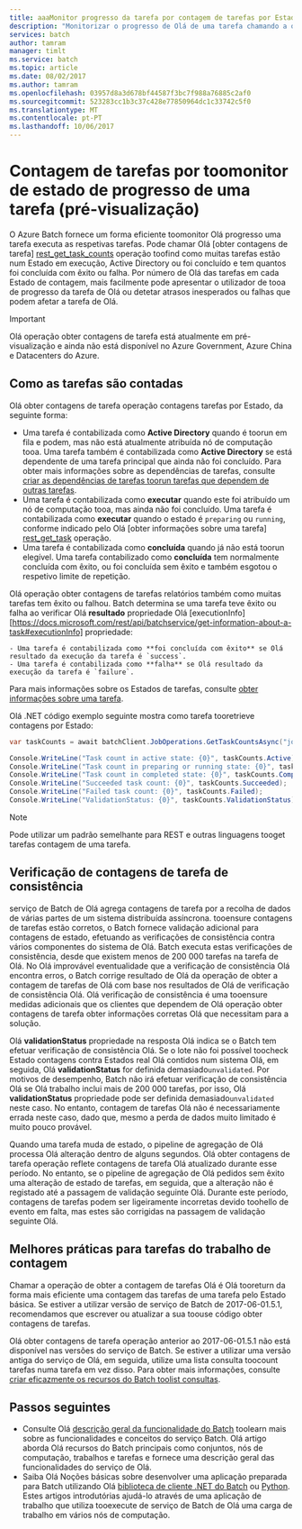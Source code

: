 ```yaml
---
title: aaaMonitor progresso da tarefa por contagem de tarefas por Estado - Azure Batch | Microsoft Docs
description: "Monitorizar o progresso de Olá de uma tarefa chamando a operação de obter a contagem de tarefas Olá toocount tarefas para uma tarefa. Pode obter uma contagem de tarefas do Active Directory, em execução e foi concluídas e, por tarefas que foi concluída com êxito ou falha."
services: batch
author: tamram
manager: timlt
ms.service: batch
ms.topic: article
ms.date: 08/02/2017
ms.author: tamram
ms.openlocfilehash: 03957d8a3d678bf44587f3bc7f988a76885c2af0
ms.sourcegitcommit: 523283cc1b3c37c428e77850964dc1c33742c5f0
ms.translationtype: MT
ms.contentlocale: pt-PT
ms.lasthandoff: 10/06/2017
---
```

# <a name="count-tasks-by-state-toomonitor-a-jobs-progress-preview"></a>Contagem de tarefas por toomonitor de estado de progresso de uma tarefa (pré-visualização)

O Azure Batch fornece um forma eficiente toomonitor Olá progresso uma tarefa executa as respetivas tarefas. Pode chamar Olá [obter contagens de tarefa] [ rest_get_task_counts] operação toofind como muitas tarefas estão num Estado em execução, Active Directory ou foi concluído e tem quantos foi concluída com êxito ou falha. Por número de Olá das tarefas em cada Estado de contagem, mais facilmente pode apresentar o utilizador de tooa de progresso da tarefa de Olá ou detetar atrasos inesperados ou falhas que podem afetar a tarefa de Olá.

> [!IMPORTANT]
> Olá operação obter contagens de tarefa está atualmente em pré-visualização e ainda não está disponível no Azure Government, Azure China e Datacenters do Azure. 
>
>

## <a name="how-tasks-are-counted"></a>Como as tarefas são contadas

Olá obter contagens de tarefa operação contagens tarefas por Estado, da seguinte forma:

- Uma tarefa é contabilizada como **Active Directory** quando é toorun em fila e podem, mas não está atualmente atribuída nó de computação tooa. Uma tarefa também é contabilizada como **Active Directory** se está dependente de uma tarefa principal que ainda não foi concluído. Para obter mais informações sobre as dependências de tarefas, consulte [criar as dependências de tarefas toorun tarefas que dependem de outras tarefas](batch-task-dependencies.md). 
- Uma tarefa é contabilizada como **executar** quando este foi atribuído um nó de computação tooa, mas ainda não foi concluído. Uma tarefa é contabilizada como **executar** quando o estado é `preparing` ou `running`, conforme indicado pelo Olá [obter informações sobre uma tarefa] [ rest_get_task] operação.
- Uma tarefa é contabilizada como **concluída** quando já não está toorun elegível. Uma tarefa contabilizado como **concluída** tem normalmente concluída com êxito, ou foi concluída sem êxito e também esgotou o respetivo limite de repetição. 

Olá operação obter contagens de tarefas relatórios também como muitas tarefas tem êxito ou falhou. Batch determina se uma tarefa teve êxito ou falha ao verificar Olá **resultado** propriedade Olá [executionInfo] [https://docs.microsoft.com/rest/api/batchservice/get-information-about-a-task#executionInfo] propriedade:

    - Uma tarefa é contabilizada como **foi concluída com êxito** se Olá resultado da execução da tarefa é `success`.
    - Uma tarefa é contabilizada como **falha** se Olá resultado da execução da tarefa é `failure`.

Para mais informações sobre os Estados de tarefas, consulte [obter informações sobre uma tarefa][rest_get_task].

Olá .NET código exemplo seguinte mostra como tarefa tooretrieve contagens por Estado: 

```csharp
var taskCounts = await batchClient.JobOperations.GetTaskCountsAsync("job-1");

Console.WriteLine("Task count in active state: {0}", taskCounts.Active);
Console.WriteLine("Task count in preparing or running state: {0}", taskCounts.Running);
Console.WriteLine("Task count in completed state: {0}", taskCounts.Completed);
Console.WriteLine("Succeeded task count: {0}", taskCounts.Succeeded);
Console.WriteLine("Failed task count: {0}", taskCounts.Failed);
Console.WriteLine("ValidationStatus: {0}", taskCounts.ValidationStatus);
```

> [!NOTE]
> Pode utilizar um padrão semelhante para REST e outras linguagens tooget tarefas contagem de uma tarefa. 
> 
> 

## <a name="consistency-checking-for-task-counts"></a>Verificação de contagens de tarefa de consistência

serviço de Batch de Olá agrega contagens de tarefa por a recolha de dados de várias partes de um sistema distribuída assíncrona. tooensure contagens de tarefas estão corretos, o Batch fornece validação adicional para contagens de estado, efetuando as verificações de consistência contra vários componentes do sistema de Olá. Batch executa estas verificações de consistência, desde que existem menos de 200 000 tarefas na tarefa de Olá. No Olá improvável eventualidade que a verificação de consistência Olá encontra erros, o Batch corrige resultado de Olá da operação de obter a contagem de tarefas de Olá com base nos resultados de Olá de verificação de consistência Olá. Olá verificação de consistência é uma tooensure medidas adicionais que os clientes que dependem de Olá operação obter contagens de tarefa obter informações corretas Olá que necessitam para a solução.

Olá **validationStatus** propriedade na resposta Olá indica se o Batch tem efetuar verificação de consistência Olá. Se o lote não foi possível toocheck Estado contagens contra Estados real Olá contidos num sistema Olá, em seguida, Olá **validationStatus** for definida demasiado`unvalidated`. Por motivos de desempenho, Batch não irá efetuar verificação de consistência Olá se Olá trabalho inclui mais de 200 000 tarefas, por isso, Olá **validationStatus** propriedade pode ser definida demasiado`unvalidated` neste caso. No entanto, contagem de tarefas Olá não é necessariamente errada neste caso, dado que, mesmo a perda de dados muito limitado é muito pouco provável. 

Quando uma tarefa muda de estado, o pipeline de agregação de Olá processa Olá alteração dentro de alguns segundos. Olá obter contagens de tarefa operação reflete contagens de tarefa Olá atualizado durante esse período. No entanto, se o pipeline de agregação de Olá pedidos sem êxito uma alteração de estado de tarefas, em seguida, que a alteração não é registado até a passagem de validação seguinte Olá. Durante este período, contagens de tarefas podem ser ligeiramente incorretas devido toohello de evento em falta, mas estes são corrigidas na passagem de validação seguinte Olá.

## <a name="best-practices-for-counting-a-jobs-tasks"></a>Melhores práticas para tarefas do trabalho de contagem

Chamar a operação de obter a contagem de tarefas Olá é Olá tooreturn da forma mais eficiente uma contagem das tarefas de uma tarefa pelo Estado básica. Se estiver a utilizar versão de serviço de Batch de 2017-06-01.5.1, recomendamos que escrever ou atualizar a sua toouse código obter contagens de tarefas.

Olá obter contagens de tarefa operação anterior ao 2017-06-01.5.1 não está disponível nas versões do serviço de Batch. Se estiver a utilizar uma versão antiga do serviço de Olá, em seguida, utilize uma lista consulta toocount tarefas numa tarefa em vez disso. Para obter mais informações, consulte [criar eficazmente os recursos do Batch toolist consultas](batch-efficient-list-queries.md).

## <a name="next-steps"></a>Passos seguintes

* Consulte Olá [descrição geral da funcionalidade do Batch](batch-api-basics.md) toolearn mais sobre as funcionalidades e conceitos do serviço Batch. Olá artigo aborda Olá recursos do Batch principais como conjuntos, nós de computação, trabalhos e tarefas e fornece uma descrição geral das funcionalidades do serviço de Olá.
* Saiba Olá Noções básicas sobre desenvolver uma aplicação preparada para Batch utilizando Olá [biblioteca de cliente .NET do Batch](batch-dotnet-get-started.md) ou [Python](batch-python-tutorial.md). Estes artigos introdutórias ajudá-lo através de uma aplicação de trabalho que utiliza tooexecute de serviço de Batch de Olá uma carga de trabalho em vários nós de computação.


[rest_get_task_counts]: https://docs.microsoft.com/rest/api/batchservice/get-the-task-counts-for-a-job
[rest_get_task]: https://docs.microsoft.com/rest/api/batchservice/get-information-about-a-task
[rest_list_tasks]: https://docs.microsoft.com/rest/api/batchservice/list-the-tasks-associated-with-a-job

